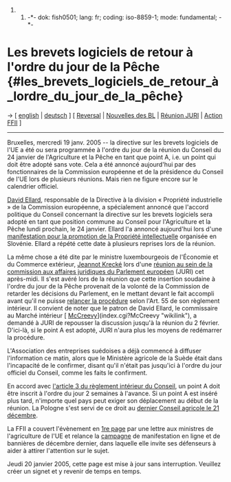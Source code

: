 1.  1.  -\*- dok: fish0501; lang: fr; coding: iso-8859-1; mode:
        fundamental; -\*-

# Les brevets logiciels de retour à l\'ordre du jour de la Pêche {#les_brevets_logiciels_de_retour_à_lordre_du_jour_de_la_pêche}

-\> \[ [ english](Fish0501En "wikilink") \| [
deutsch](Fish0501De "wikilink") \] \[ [
Reversal](ConsRevers0501En "wikilink") \| [ Nouvelles des
BL](SwpatcninoEn "wikilink") \| [ Réunion JURI](Juri050119En "wikilink")
\| [ Action FFII](FishDemo0501En "wikilink") \]

------------------------------------------------------------------------

Bruxelles, mercredi 19 janv. 2005 \-- la directive sur les brevets
logiciels de l\'UE a été ou sera programmée à l\'ordre du jour de la
réunion du Conseil du 24 janvier de l\'Agriculture et la Pêche en tant
que point A, i.e. un point qui doit être adopté sans vote. Cela a été
annoncé aujourd\'hui par des fonctionnaires de la Commission européenne
et de la présidence du Conseil de l\'UE lors de plusieurs réunions. Mais
rien ne figure encore sur le calendrier officiel.

[ David Ellard](DavidEllardEn "wikilink"), responsable de la Directive à
la division « Propriété industrielle » de la Commission européenne, a
spécialement annoncé que l\'accord politique du Conseil concernant la
directive sur les brevets logiciels sera adopté en tant que position
commune au Conseil pour l\'Agriculture et la Pêche lundi prochain, le 24
janvier. Ellard l\'a annoncé aujourd\'hui lors d\'une [manifestation
pour la promotion de la Propriété
intellectuelle](http://www.gzs.si/DRNivo2.asp?ID=3D18611&IDpm=3D511 "wikilink")
organisée en Slovénie. Ellard a répété cette date à plusieurs reprises
lors de la réunion.

La même chose a été dite par le ministre luxembourgeois de l\'Économie
et du Commerce extérieur, [Jeannot
Krecké](http://www.gouvernement.lu/gouvernement/membres/krecke/index.html "wikilink")
lors d\'une [ réunion au sein de la commission aux affaires juridiques
du Parlement européen](Juri050119En "wikilink") (JURI) cet après-midi.
Il s\'est avéré lors de la réunion que cette insertion soudaine à
l\'ordre du jour de la Pêche provenait de la volonté de la Commission de
retarder les décisions du Parlement, en le mettant devant le fait
accompli avant qu\'il ne puisse [ relancer la
procédure](Restart0501En "wikilink") selon l\'Art. 55 de son règlement
intérieur. Il convient de noter que le patron de David Ellard, le
commissaire au Marché intérieur [
[McCreevy](McCreevy "wikilink")](index.cgi?McCreevy "wikilink"), a
demandé à JURI de repousser la discussion jusqu\'à la réunion du 2
février. D\'ici-là, si le point A est adopté, JURI n\'aura plus les
moyens de redémarrer la procédure.

L\'Association des entreprises suédoises a déjà commencé à diffuser
l\'information ce matin, alors que le Ministère agricole de la Suède
était dans l\'incapacité de le confirmer, disant qu\'il n\'était pas
jusqu\'ici à l\'ordre du jour officiel du Conseil, comme les faits le
confirment.

En accord avec [ l\'article 3 du règlement intérieur du
Conseil](ConsRegl0412En "wikilink"), un point A doit être inscrit à
l\'ordre du jour 2 semaines à l\'avance. Si un point A est inséré plus
tard, n\'importe quel pays peut exiger son déplacement au début de la
réunion. La Pologne s\'est servi de ce droit au [ dernier Conseil
agricole le 21 décembre](Cons041221En "wikilink").

La FFII a couvert l\'évènement en [1re
page](http://www.ffii.org/index.fr.html "wikilink") par une lettre aux
ministres de l\'agriculture de l\'UE et relance la
[campagne](http://demo.ffii.org/cons0412/ "wikilink") de manifestation
en ligne et de bannières de décembre dernier, dans laquelle elle invite
ses défenseurs à aider à attirer l\'attention sur le sujet.

Jeudi 20 janvier 2005, cette page est mise à jour sans interruption.
Veuillez créer un signet et y revenir de temps en temps.
